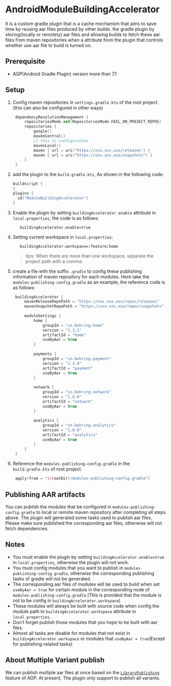 # AndroidModuleBuildingAccelerator

It is a custom gradle plugin that is a cache mechanism that aims to save time by reusing aar files
produced by other builds. the gradle plugin by storing(locally or remotely) aar files and allowing
builds to fetch these aar files from maven repositories when a attribute from the plugin that
controls whether use aar file to build is turned on.

## Prerequisite

- AGP(Android Gradle Plugin) version more than 7.1

## Setup

1. Config maven repositories in `settings.gradle.kts` of the root project.(this can also be
   configured in other ways)
   ```kotlin
    dependencyResolutionManagement {
        repositoriesMode.set(RepositoriesMode.FAIL_ON_PROJECT_REPOS)
        repositories {
            google()
            mavenCentral()
            // this is configuration
            mavenLocal()
            maven { url = uri("https://xxx.xxx.xxx/releases") }
            maven { url = uri("https://xxx.xxx.xxx/snapshots") }
        }
    }
   ```

2. add the plugin to the `build.gradle.kts`, As shown in the following code:
    ```kotlin
    buildscript {
    }
    plugins {
      id("ModuleBuildingAccelerator")
    }
   ```
3. Enable the plugin by setting `buildingAccelerator.enable` attribute in `local.properties`, the
   code is as follows:
   ```properties
      buildingAccelerator.enable=true
   ```
4. Setting current workspace in `local.properties`:
   ```properties
      buildingAccelerator.workspace=:feature:home
   ```
   > tips: When there are more than one workspace, separate the project path with a comma.

5. create a file with the suffix `.gradle` to config these publishing information of maven
   repository for each modules. Here take the `modules-publishing-config.gradle` as an example, the
   reference code is as follows:
   ```groovy
    buildingAccelerator {
        mavenReleaseRepoPath = "https://xxx.xxx.xxx/repos/releases"
        mavenSnapshotRepoPath = "https://xxx.xxx.xxx/repos/snapshots"
    
        moduleSettings {
            home {
                groupId = "cn.behring.home"
                version = "1.3.2"
                artifactId = "home"
                useByAar = true
            }
    
            payments {
                groupId = "cn.behring.payment"
                version = "1.3.0"
                artifactId = "payment"
                useByAar = true
            }
    
            network {
                groupId = "cn.behring.network"
                version = "1.0.0"
                artifactId = "network"
                useByAar = true
            }
    
            analytics {
                groupId = "cn.behring.analytics"
                version = "1.0.0"
                artifactId = "analytics"
                useByAar = true
            }
        }
    }
   ```
6. Reference the `modules-publishing-config.gradle` in the `build.gradle.kts` of root project.
   ```kotlin
    apply(from = "${rootDir}/modules-publishing-config.gradle")
   ```

## Publishing AAR artifacts

You can publish the modules that be configured in `modules-publishing-config.gradle` to local or
remote maven repository after completing all steps above. The plugin will generated some tasks used
to publish aar files. Please make sure published the corresponding aar files, otherwise will not
fetch dependencies.

## Notes

- You must enable the plugin by setting `buildingAccelerator.enable=true` in `local.properties`,
  otherwise the plugin will not work.
- You must config modules that you want to publish in `modules-publishing-config.gradle`, otherwise
  the corresponding publishing tasks of gradle will not be generated.
- The corresponding aar files of modules will be used to build when set `useByAar = true` for
  certain module in the corresponding node of `modules-publishing-config.gradle`.(This is provided
  that the module is not to be config in `buildingAccelerator.workspace`)
- These modules will always be built with source code when config the module path
  to  `buildingAccelerator.workspace` attribute in `local.properties`.
- Don't forget publish those modules that you hope to be built with aar files.
- Almost all tasks are disable for modules that not exist in `buildingAccelerator.workspace` or
  modules that `useByAar = true`(Except for publishing-related tasks)

## About Multiple Variant publish

We can publish multiple aar files at once based on
the [`LibraryPublishing`](https://developer.android.com/reference/tools/gradle-api/7.4/com/android/build/api/dsl/LibraryPublishing)
feature of AGP. At present, The plugin only support to publish all variants.
